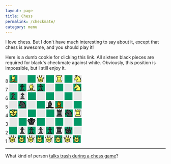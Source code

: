 ```yaml
---
layout: page
title: Chess
permalink: /checkmate/
category: menu
---
```


I love chess. But I don't have much interesting to say about it, except that chess is awesome, and you should play it!

Here is a dumb cookie for clicking this link. All sixteen black pieces are required for black's checkmate against white. Obviously, this position is impossible, but I still enjoy it.

8 ![](/chess/wb1.gif) ![](/chess/000.gif) ![](/chess/111.gif) ![](/chess/wq0.gif) ![](/chess/111.gif) ![](/chess/wr0.gif) ![](/chess/111.gif) ![](/chess/wn0.gif)  
7 ![](/chess/000.gif) ![](/chess/bp1.gif) ![](/chess/wb0.gif) ![](/chess/bp1.gif) ![](/chess/000.gif) ![](/chess/111.gif) ![](/chess/000.gif) ![](/chess/wn1.gif)  
6 ![](/chess/bp1.gif) ![](/chess/bp0.gif) ![](/chess/111.gif) ![](/chess/000.gif) ![](/chess/111.gif) ![](/chess/000.gif) ![](/chess/111.gif) ![](/chess/000.gif)  
5 ![](/chess/000.gif) ![](/chess/bn1.gif) ![](/chess/000.gif) ![](/chess/111.gif) ![](/chess/bb0.gif) ![](/chess/bb1.gif) ![](/chess/000.gif) ![](/chess/111.gif)  
4 ![](/chess/wk1.gif) ![](/chess/000.gif) ![](/chess/111.gif) ![](/chess/000.gif) ![](/chess/111.gif) ![](/chess/br0.gif) ![](/chess/bn1.gif) ![](/chess/wr0.gif)  
3 ![](/chess/000.gif) ![](/chess/111.gif) ![](/chess/bk0.gif) ![](/chess/111.gif) ![](/chess/000.gif) ![](/chess/111.gif) ![](/chess/000.gif) ![](/chess/111.gif)  
2 ![](/chess/111.gif) ![](/chess/bp0.gif) ![](/chess/bp1.gif) ![](/chess/bp0.gif) ![](/chess/bp1.gif) ![](/chess/br0.gif) ![](/chess/bq1.gif) ![](/chess/000.gif)  
1 ![](/chess/wq0.gif) ![](/chess/wq1.gif) ![](/chess/wq0.gif) ![](/chess/wq1.gif) ![](/chess/wq0.gif) ![](/chess/wq1.gif) ![](/chess/wq0.gif) ![](/chess/wq1.gif)

* * *
What kind of person [talks trash during a chess game](http://asofterworld.com/index.php?id=82)?
